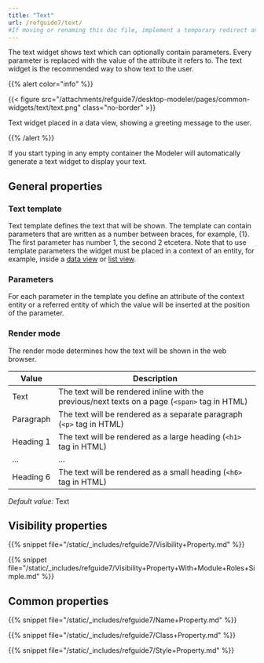 ```yaml
---
title: "Text"
url: /refguide7/text/
#If moving or renaming this doc file, implement a temporary redirect and let the respective team know they should update the URL in the product. See Mapping to Products for more details.
---
```



The text widget shows text which can optionally contain parameters. Every parameter is replaced with the value of the attribute it refers to. The text widget is the recommended way to show text to the user.

{{% alert color="info" %}}

{{< figure src="/attachments/refguide7/desktop-modeler/pages/common-widgets/text/text.png" class="no-border" >}}

Text widget placed in a data view, showing a greeting message to the user.

{{% /alert %}}

If you start typing in any empty container the Modeler will automatically generate a text widget to display your text.

## General properties

### Text template

Text template defines the text that will be shown. The template can contain parameters that are written as a number between braces, for example, {1}. The first parameter has number 1, the second 2 etcetera. Note that to use template parameters the widget must be placed in a context of an entity, for example, inside a [data view](/refguide7/data-view/) or [list view](/refguide7/list-view/).

### Parameters

For each parameter in the template you define an attribute of the context entity or a referred entity of which the value will be inserted at the position of the parameter.

### Render mode

The render mode determines how the text will be shown in the web browser.

| Value     | Description |
| --------- | ----------- |
| Text      | The text will be rendered inline with the previous/next texts on a page (`<span>` tag in HTML) |
| Paragraph | The text will be rendered as a separate paragraph (`<p>` tag in HTML) |
| Heading 1 | The text will be rendered as a large heading (`<h1>` tag in HTML) |
| ...       | ... |
| Heading 6 | The text will be rendered as a small heading (`<h6>` tag in HTML) |

*Default value:* Text

## Visibility properties

{{% snippet file="/static/_includes/refguide7/Visibility+Property.md" %}}

{{% snippet file="/static/_includes/refguide7/Visibility+Property+With+Module+Roles+Simple.md" %}}

## Common properties

{{% snippet file="/static/_includes/refguide7/Name+Property.md" %}}

{{% snippet file="/static/_includes/refguide7/Class+Property.md" %}}

{{% snippet file="/static/_includes/refguide7/Style+Property.md" %}}
